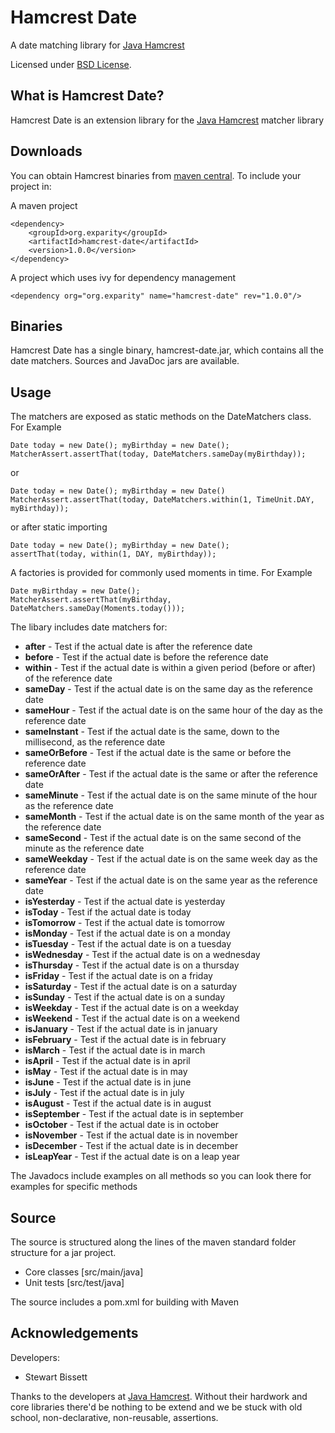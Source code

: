 Hamcrest Date
=============

A date matching library for [Java Hamcrest][]

Licensed under [BSD License][].

What is Hamcrest Date?
-----------------
Hamcrest Date is an extension library for the [Java Hamcrest][] matcher library

Downloads
---------
You can obtain Hamcrest binaries from [maven central][]. To include your project in:

A maven project

    <dependency>
        <groupId>org.exparity</groupId>
        <artifactId>hamcrest-date</artifactId>
        <version>1.0.0</version>
    </dependency>

A project which uses ivy for dependency management

    <dependency org="org.exparity" name="hamcrest-date" rev="1.0.0"/>
            
Binaries
--------
Hamcrest Date has a single binary, hamcrest-date.jar, which contains all the date matchers. Sources and JavaDoc jars are available.

Usage
-------------

The matchers are exposed as static methods on the DateMatchers class. For Example

    Date today = new Date(); myBirthday = new Date();
    MatcherAssert.assertThat(today, DateMatchers.sameDay(myBirthday));

or

    Date today = new Date(); myBirthday = new Date()
    MatcherAssert.assertThat(today, DateMatchers.within(1, TimeUnit.DAY, myBirthday));

or after static importing

    Date today = new Date(); myBirthday = new Date();
    assertThat(today, within(1, DAY, myBirthday));

A factories is provided for commonly used moments in time. For Example

    Date myBirthday = new Date();
    MatcherAssert.assertThat(myBirthday, DateMatchers.sameDay(Moments.today()));


The libary includes date matchers for:

* __after__ - Test if the actual date is after the reference date
* __before__ - Test if the actual date is before the reference date
* __within__ - Test if the actual date is within a given period (before or after) of the reference date
* __sameDay__ - Test if the actual date is on the same day as the reference date
* __sameHour__ - Test if the actual date is on the same hour of the day as the reference date
* __sameInstant__ - Test if the actual date is the same, down to the millisecond, as the reference date
* __sameOrBefore__ - Test if the actual date is the same or before the reference date
* __sameOrAfter__ - Test if the actual date is the same or after the reference date
* __sameMinute__ - Test if the actual date is on the same minute of the hour as the reference date
* __sameMonth__ - Test if the actual date is on the same month of the year as the reference date
* __sameSecond__ - Test if the actual date is on the same second of the minute as the reference date
* __sameWeekday__ - Test if the actual date is on the same week day as the reference date
* __sameYear__ - Test if the actual date is on the same year as the reference date
* __isYesterday__ - Test if the actual date is yesterday
* __isToday__ - Test if the actual date is today
* __isTomorrow__ - Test if the actual date is tomorrow
* __isMonday__ - Test if the actual date is on a monday
* __isTuesday__ - Test if the actual date is on a tuesday
* __isWednesday__ - Test if the actual date is on a wednesday
* __isThursday__ - Test if the actual date is on a thursday
* __isFriday__ - Test if the actual date is on a friday
* __isSaturday__ - Test if the actual date is on a saturday
* __isSunday__ - Test if the actual date is on a sunday
* __isWeekday__ - Test if the actual date is on a weekday
* __isWeekend__ - Test if the actual date is on a weekend
* __isJanuary__ - Test if the actual date is in january
* __isFebruary__ - Test if the actual date is in february
* __isMarch__ - Test if the actual date is in march
* __isApril__ - Test if the actual date is in april
* __isMay__ - Test if the actual date is in may
* __isJune__ - Test if the actual date is in june
* __isJuly__ - Test if the actual date is in july
* __isAugust__ - Test if the actual date is in august
* __isSeptember__ - Test if the actual date is in september
* __isOctober__ - Test if the actual date is in october
* __isNovember__ - Test if the actual date is in november
* __isDecember__ - Test if the actual date is in december
* __isLeapYear__ - Test if the actual date is on a leap year

The Javadocs include examples on all methods so you can look there for examples for specific methods

Source
------
The source is structured along the lines of the maven standard folder structure for a jar project.

  * Core classes [src/main/java]
  * Unit tests [src/test/java]

The source includes a pom.xml for building with Maven 

Acknowledgements
----------------
Developers:
  * Stewart Bissett

Thanks to the developers at [Java Hamcrest][]. Without their hardwork and core libraries there'd be nothing to be extend and we be stuck with old school, non-declarative, non-reusable, assertions.

[BSD License]: http://opensource.org/licenses/BSD-3-Clause
[Maven central]: http://search.maven.org/#search%7Cga%7C1%7Ca%3A%22hamcrest-date%22
[Java Hamcrest]: http://github.com/hamcrest/JavaHamcrest
